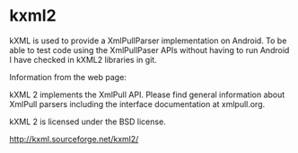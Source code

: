 kxml2
=====

kXML is used to provide a XmlPullParser implementation on Android.  To
be able to test code using the XmlPullPaser APIs without having to run
Android I have checked in kXML2 libraries in git.

Information from the web page:

kXML 2 implements the XmlPull API. Please find general information
about XmlPull parsers including the interface documentation at
xmlpull.org.

kXML 2 is licensed under the BSD license.

http://kxml.sourceforge.net/kxml2/

